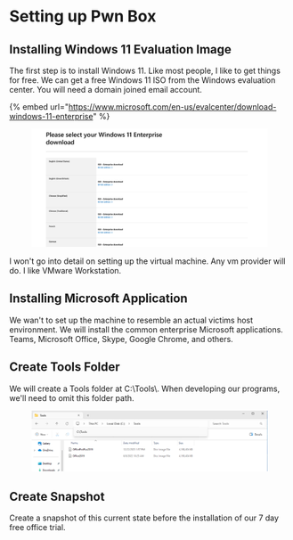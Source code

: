 # Setting up Pwn Box



## Installing Windows 11 Evaluation Image

The first step is to install Windows 11. Like most people, I like to get things for free. We can get a free Windows 11 ISO from the Windows evaluation center. You will need a domain joined email account.

{% embed url="https://www.microsoft.com/en-us/evalcenter/download-windows-11-enterprise" %}

<figure><img src="../../.gitbook/assets/image (1).png" alt=""><figcaption></figcaption></figure>

I won't go into detail on setting up the virtual machine. Any vm provider will do. I like VMware Workstation.





## Installing Microsoft Application

We wan't to set up the machine to resemble an actual victims host environment. We will install the common enterprise Microsoft applications. Teams, Microsoft Office, Skype, Google Chrome, and others.



##

## Create Tools Folder

We will create a Tools folder at C:\Tools\\. When developing our programs, we'll need to omit this folder path.

<figure><img src="../../.gitbook/assets/image.png" alt=""><figcaption></figcaption></figure>



## Create Snapshot

Create a snapshot of this current state before the installation of our 7 day free office trial.&#x20;

